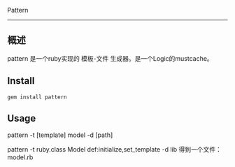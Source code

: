 Pattern

--------------------------

## 概述

  pattern 是一个ruby实现的 模板-文件 生成器。是一个Logic的mustcache。

## Install
  <code>gem install pattern</code>

## Usage
  pattern -t [template] model -d [path] 

  pattern -t ruby.class Model def:initialize,set_template -d lib
  得到一个文件：model.rb
  
